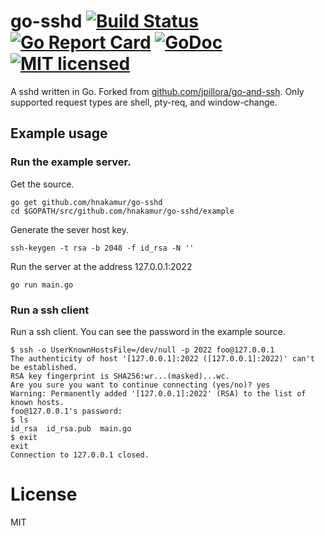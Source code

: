 # go-sshd [![Build Status](https://travis-ci.org/hnakamur/go-sshd.svg?branch=master)](https://travis-ci.org/hnakamur/go-sshd) [![Go Report Card](https://goreportcard.com/badge/github.com/hnakamur/go-sshd)](https://goreportcard.com/report/github.com/hnakamur/go-sshd) [![GoDoc](https://godoc.org/github.com/hnakamur/go-sshd?status.svg)](https://godoc.org/github.com/hnakamur/go-sshd) [![MIT licensed](https://img.shields.io/badge/license-MIT-blue.svg)](https://raw.githubusercontent.com/hyperium/hyper/master/LICENSE)

A sshd written in Go. Forked from [github.com/jpillora/go-and-ssh](https://github.com/jpillora/go-and-ssh).
Only supported request types are shell, pty-req, and window-change.

## Example usage

### Run the example server.

Get the source.

```
go get github.com/hnakamur/go-sshd
cd $GOPATH/src/github.com/hnakamur/go-sshd/example
```

Generate the sever host key.

```
ssh-keygen -t rsa -b 2048 -f id_rsa -N ''
```

Run the server at the address 127.0.0.1:2022

```
go run main.go
```

### Run a ssh client

Run a ssh client. You can see the password in the example source.

```
$ ssh -o UserKnownHostsFile=/dev/null -p 2022 foo@127.0.0.1
The authenticity of host '[127.0.0.1]:2022 ([127.0.0.1]:2022)' can't be established.
RSA key fingerprint is SHA256:wr...(masked)...wc.
Are you sure you want to continue connecting (yes/no)? yes
Warning: Permanently added '[127.0.0.1]:2022' (RSA) to the list of known hosts.
foo@127.0.0.1's password:
$ ls
id_rsa  id_rsa.pub  main.go
$ exit
exit
Connection to 127.0.0.1 closed.
```

# License
MIT
